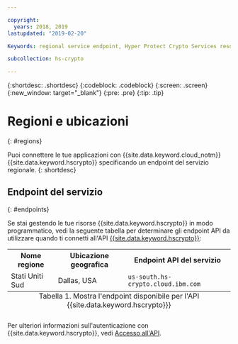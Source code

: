 ```yaml
---

copyright:
  years: 2018, 2019
lastupdated: "2019-02-20"

Keywords: regional service endpoint, Hyper Protect Crypto Services resources, API endpoints

subcollection: hs-crypto

---
```


{:shortdesc: .shortdesc}
{:codeblock: .codeblock}
{:screen: .screen}
{:new_window: target="_blank"}
{:pre: .pre}
{:tip: .tip}

# Regioni e ubicazioni
{: #regions}

Puoi connettere le tue applicazioni con {{site.data.keyword.cloud_notm}} {{site.data.keyword.hscrypto}} specificando un endpoint del servizio regionale.
{: shortdesc}

<!-- ## Available regions
{: #available-regions}

{{site.data.keyword.hscrypto}} is available in the following regions and locations: -->


## Endpoint del servizio
{: #endpoints}

Se stai gestendo le tue risorse {{site.data.keyword.hscrypto}} in modo programmatico, vedi la seguente tabella per determinare gli endpoint API da utilizzare quando ti connetti all'API [{{site.data.keyword.hscrypto}}](https://{DomainName}/apidocs/hs-crypto):

<table>
    <tr>
        <th>Nome regione</th>
        <th>Ubicazione geografica</th>
        <th>Endpoint API del servizio</th>
    </tr>
  <!--
    <tr>
        <td>Germany</td>
        <td>Frankfurt, Germany</td>
        <td>
            <code></code>
        </td>
    </tr>
    <tr>
        <td>Sydney</td>
        <td>Sydney, Australia</td>
        <td>
            <code></code>
        </td>
    </tr>
    <tr>
        <td>United Kingdom</td>
        <td>London, England</td>
        <td>
            <code></code>
        </td>
    </tr>
    <tr>
        <td>US East</td>
        <td>Washington D.C., US</td>
        <td>
            <code></code>
        </td>
    </tr> -->
    <tr>
        <td>Stati Uniti Sud</td>
        <td>Dallas, USA</td>
        <td>
            <code>us-south.hs-crypto.cloud.ibm.com</code>
        </td>
    </tr>
    <caption style="caption-side:bottom;">Tabella 1. Mostra l'endpoint disponibile per l'API {{site.data.keyword.hscrypto}}}</caption>
</table>

<!--For {{site.data.keyword.hscrypto}} service instances that exist within a Cloud Foundry org or space, use the legacy `https://ibm-key-protect.edge.bluemix.net` endpoint to interact with the {{site.data.keyword.keymanagementserviceshort}} API.
{: tip}-->

Per ulteriori informazioni sull'autenticazione con {{site.data.keyword.hscrypto}}, vedi [Accesso all'API](/docs/services/hs-crypto/access-api.html).
